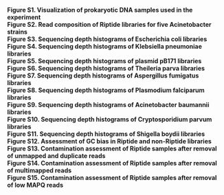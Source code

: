**Figure S1. Visualization of prokaryotic DNA samples used in the experiment**  
**Figure S2. Read composition of Riptide libraries for five Acinetobacter strains**  
**Figure S3. Sequencing depth histograms of Escherichia coli libraries**  
**Figure S4. Sequencing depth histograms of Klebsiella pneumoniae libraries**  
**Figure S5. Sequencing depth histograms of plasmid pB171 libraries**  
**Figure S6. Sequencing depth histograms of Theileria parva libraries**  
**Figure S7. Sequencing depth histograms of Aspergillus fumigatus libraries**  
**Figure S8. Sequencing depth histograms of Plasmodium falciparum libraries**  
**Figure S9. Sequencing depth histograms of Acinetobacter baumannii libraries**   
**Figure S10. Sequencing depth histograms of Cryptosporidium parvum libraries**  
**Figure S11. Sequencing depth histograms of Shigella boydii libraries**  
**Figure S12. Assessment of GC bias in Riptide and non-Riptide libraries**  
**Figure S13. Contamination assessment of Riptide samples after removal of unmapped and duplicate reads**  
**Figure S14. Contamination assessment of Riptide samples after removal of multimapped reads**  
**Figure S15. Contamination assessment of Riptide samples after removal of low MAPQ reads**  
